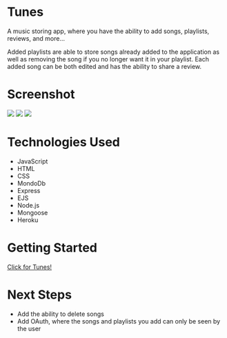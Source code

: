 # Tunes

A music storing app, where you have the ability to add songs, playlists, reviews, and more...

Added playlists are able to store songs already added to the application as well as removing the song if you no longer want it in your playlist. Each added song can be both edited and has the ability to share a review. 


# Screenshot

<img src="images/All Songs.png">

<img src="images/Song Details.png">

<img src="images/Playlist Details.png">

# Technologies Used

- JavaScript
- HTML
- CSS
- MondoDb
- Express
- EJS
- Node.js
- Mongoose
- Heroku

# Getting Started

[Click for Tunes!](https://tunes-dfa1282332af.herokuapp.com/)

# Next Steps

- Add the ability to delete songs
- Add OAuth, where the songs and playlists you add can only be seen by the user